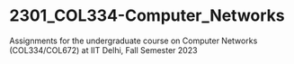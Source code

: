 # 2301_COL334-Computer_Networks
Assignments for the undergraduate course on Computer Networks (COL334/COL672) at IIT Delhi, Fall Semester 2023
